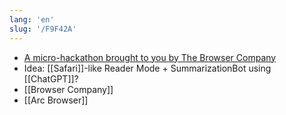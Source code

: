 ```yaml
---
lang: 'en'
slug: '/F9F42A'
---
```


- [A micro-hackathon brought to you by The Browser Company](https://browserinc.notion.site/A-micro-hackathon-brought-to-you-by-The-Browser-Company-e4691c5b69c34ada9a0c9bed0113fd75)
- Idea: [[Safari]]-like Reader Mode + SummarizationBot using [[ChatGPT]]?
- [[Browser Company]]
- [[Arc Browser]]
